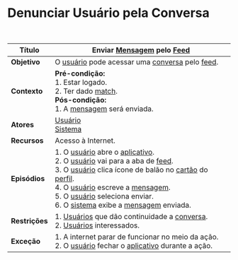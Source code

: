 # Denunciar Usuário pela Conversa

<br />

|Título|Enviar [Mensagem](/modelagem/lexicos#mensagem) pelo [Feed](/modelagem/lexicos#feed)|
|------|-------------------------|
|**Objetivo**|O [usuário](/modelagem/lexicos#usuario) pode acessar uma [conversa](/modelagem/lexicos#chat) pelo [feed](/modelagem/lexicos#feed).|
|**Contexto**|**Pré-condição:**<br/>1. Estar logado.<br/>2. Ter dado [match](/modelagem/lexicos#match).<br/>**Pós-condição:**<br/>1. A [mensagem](/modelagem/lexicos#mensagem) será enviada.|
|**Atores**|[Usuário](/modelagem/lexicos#usuario)<br/>[Sistema](/modelagem/lexicos#tinder)|
|**Recursos**|Acesso à Internet.|
|**Episódios**|1. O [usuário](/modelagem/lexicos#usuario) abre o [aplicativo](/modelagem/lexicos#tinder).<br/>2. O [usuário](/modelagem/lexicos#usuario) vai para a aba de [feed](/modelagem/lexicos#feed).<br/>3. O [usuário](/modelagem/lexicos#usuario) clica ícone de balão no [cartão](/modelagem/lexicos#cartao) do [perfil](/modelagem/lexicos#perfil).<br/>4. O [usuário](/modelagem/lexicos#usuario) escreve a [mensagem](/modelagem/lexicos#mensagem).<br/>5. O [usuário](/modelagem/lexicos#usuario) seleciona enviar.<br/>6. O [sistema](/modelagem/lexicos#tinder) exibe a [mensagem](/modelagem/lexicos#mensagem) enviada.|
|**Restrições**|1. [Usuários](/modelagem/lexicos#usuario) que dão continuidade a [conversa](/modelagem/lexicos#chat).<br/>2. [Usuários](/modelagem/lexicos#usuario) interessados.|
|**Exceção**|1. A internet parar de funcionar no meio da ação.<br/>2. O [usuário](/modelagem/lexicos#usuario) fechar o [aplicativo](/modelagem/lexicos#tinder) durante a ação.|
